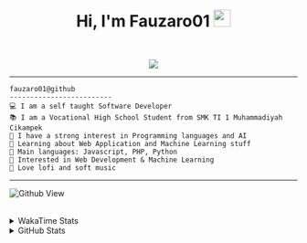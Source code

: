 <h1 align="center">
Hi, I'm Fauzaro01
  <img src="https://media.giphy.com/media/hvRJCLFzcasrR4ia7z/giphy.gif" width="30"></h1>
<br/>

<p align="center">
  <a href="https://github.com/DenverCoder1/readme-typing-svg">
    <img src="https://readme-typing-svg.herokuapp.com?lines=Chill%20and%20Coding;Full+Stack+Web+Developer;Student;Software%20Develover;Always%20learning%20new%20things&center=true&width=380&height=45">
  </a>
</p>

<hr>

```
fauzaro01@github
-------------------------
💻 I am a self taught Software Developer
📚 I am a Vocational High School Student from SMK TI 1 Muhammadiyah Cikampek
📝 I have a strong interest in Programming languages and AI
🌱 Learning about Web Application and Machine Learning stuff
🌟 Main languages: Javascript, PHP, Python
🚩 Interested in Web Development & Machine Learning
🎵 Love lofi and soft music 
```

<hr>

![Github View](https://komarev.com/ghpvc/?username=fauzaro01&style=flat-square)
<br><br>
<details>
  <summary>
     WakaTime Stats
  </summary>
  <br>
  <!--START_SECTION:waka-->

```txt
From: 10 September 2021 - To: 03 April 2025

Total Time: 813 hrs 19 mins

JavaScript          244 hrs 32 mins ███████▓░░░░░░░░░░░░░░░░░   30.07 %
PHP                 163 hrs 33 mins █████░░░░░░░░░░░░░░░░░░░░   20.11 %
HTML                100 hrs 28 mins ███░░░░░░░░░░░░░░░░░░░░░░   12.35 %
Blade Template      77 hrs 58 mins  ██▒░░░░░░░░░░░░░░░░░░░░░░   09.59 %
EJS                 56 hrs 49 mins  █▓░░░░░░░░░░░░░░░░░░░░░░░   06.99 %
Java                41 hrs 50 mins  █▒░░░░░░░░░░░░░░░░░░░░░░░   05.15 %
CSS                 32 hrs 29 mins  █░░░░░░░░░░░░░░░░░░░░░░░░   03.99 %
JSON                30 hrs 59 mins  █░░░░░░░░░░░░░░░░░░░░░░░░   03.81 %
Python              13 hrs 26 mins  ▒░░░░░░░░░░░░░░░░░░░░░░░░   01.65 %
Other               6 hrs 24 mins   ▒░░░░░░░░░░░░░░░░░░░░░░░░   00.79 %
```

<!--END_SECTION:waka-->
</details>
<details>
  <summary>
    GitHub Stats
  </summary>
  <br>
  <div align="center">
    <img src="https://github-readme-stats.vercel.app/api?username=Fauzaro01&show_icons=true&theme=algolia" alt="Fauzaro01's GitHub Stats" style="margin: 20px;" />
    <img src="https://github-readme-streak-stats.herokuapp.com/?user=Fauzaro01&theme=algolia" alt="Fauzaro01's GitHub Streak" style="margin: 20px;" />
  </div>

  <div align="center">
    <img src="https://github-readme-stats.vercel.app/api?username=Fauzaro01&show_icons=true&locale=en&count_private=true&hide_rank=true&custom_title=My%20GitHub%20Stats&disable_animations=true&theme=algolia" alt="Fauzaro01's Stars" style="margin: 20px;" />
    <img src="https://github-readme-stats.vercel.app/api/top-langs/?username=Fauzaro01&langs_count=8&theme=algolia&layout=compact" alt="Top Languages" style="margin: 20px;" />
  </div>
</details>
